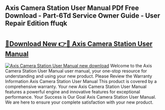 ## Axis Camera Station User Manual PDf Free Download - Part-6Td Service Owner Guide - User Repair Edition ffuqk

# <h2><a href="http://cf10092.oget.top/?id=Axis+Camera+Station+User+Manual">🔗Download New 👉🔴 Axis Camera Station User Manual</a></h2>

[![Axis Camera Station User Manual new download](https://i.imgur.com/5g1atiW.png)](http://cf10092.oget.top/?id=Axis+Camera+Station+User+Manual)
Welcome to the Axis Camera Station User Manual user manual, your one-stop resource for understanding and using your new product. Please Review the Warranty Information Axis Camera Station User Manual This product is covered by a comprehensive warranty. Your new Axis Camera Station User Manual features a powerful engine and innovative features for exceptional performance. Your Success is Our Goal Axis Camera Station User Manual. We are here to ensure your complete satisfaction with your new product.
